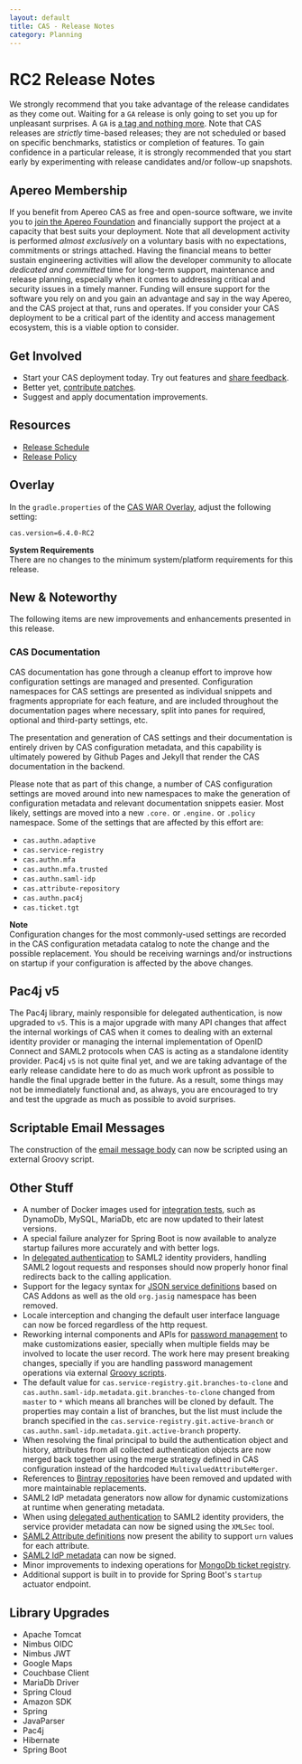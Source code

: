 ```yaml
---
layout: default
title: CAS - Release Notes
category: Planning
---
```


# RC2 Release Notes

We strongly recommend that you take advantage of the release candidates as they come out. Waiting for a `GA` release is only going to set 
you up for unpleasant surprises. A `GA` is [a tag and nothing more](https://apereo.github.io/2017/03/08/the-myth-of-ga-rel/). Note that CAS 
releases are *strictly* time-based releases; they are not scheduled or based on specific benchmarks, statistics or completion of features. To gain 
confidence in a particular release, it is strongly recommended that you start early by experimenting with release candidates and/or follow-up snapshots.

## Apereo Membership

If you benefit from Apereo CAS as free and open-source software, we invite you to [join the Apereo Foundation](https://www.apereo.org/content/apereo-membership) 
and financially support the project at a capacity that best suits your deployment. Note that all development activity 
is performed *almost exclusively* on a voluntary basis with no expectations, commitments or strings attached. Having the financial means to better 
sustain engineering activities will allow the developer community to allocate *dedicated and committed* time for long-term support, 
maintenance and release planning, especially when it comes to addressing critical and security issues in a timely manner. Funding will 
ensure support for the software you rely on and you gain an advantage and say in the way Apereo, and the CAS project at that, runs 
and operates. If you consider your CAS deployment to be a critical part of the identity and access management ecosystem, this is a viable option to consider.

## Get Involved

- Start your CAS deployment today. Try out features and [share feedback](/cas/Mailing-Lists.html).
- Better yet, [contribute patches](/cas/developer/Contributor-Guidelines.html).
- Suggest and apply documentation improvements.

## Resources

- [Release Schedule](https://github.com/apereo/cas/milestones)
- [Release Policy](/cas/developer/Release-Policy.html)

## Overlay

In the `gradle.properties` of the [CAS WAR Overlay](../installation/WAR-Overlay-Installation.html), adjust the following setting:

```properties
cas.version=6.4.0-RC2
```

<div class="alert alert-info">
  <strong>System Requirements</strong><br/>There are no changes to the minimum system/platform requirements for this release.
</div>

## New & Noteworthy

The following items are new improvements and enhancements presented in this release. 

### CAS Documentation

CAS documentation has gone through a cleanup effort to improve how configuration settings are
managed and presented. Configuration namespaces for CAS settings are presented as individual
snippets and fragments appropriate for each feature, and are included throughout the documentation
pages where necessary, split into panes for required, optional and third-party settings, etc.

The presentation and generation of CAS settings and their documentation is entirely driven by CAS configuration metadata,
and this capability is ultimately powered by Github Pages and Jekyll that render the CAS documentation in the backend.

Please note that as part of this change, a number of CAS configuration settings are moved around into new namespaces
to make the generation of configuration metadata and relevant documentation snippets easier. Most likely, settings
are moved into a new `.core.` or `.engine.` or `.policy` namespace. Some of the settings that are affected by this effort
are:

- `cas.authn.adaptive`
- `cas.service-registry`
- `cas.authn.mfa`
- `cas.authn.mfa.trusted`
- `cas.authn.saml-idp`
- `cas.attribute-repository`
- `cas.authn.pac4j`
- `cas.ticket.tgt`

<div class="alert alert-info">
<strong>Note</strong><br/>Configuration changes for the most commonly-used settings
are recorded in the CAS configuration metadata catalog to note the change and the possible replacement.
You should be receiving warnings and/or instructions on startup if your configuration is affected by
the above changes. 
</div>

## Pac4j v5

The Pac4j library, mainly responsible for delegated authentication, is now upgraded to `v5`. This is a major upgrade
with many API changes that affect the internal workings of CAS when it comes to dealing with an external identity provider
or managing the internal implementation of OpenID Connect and SAML2 protocols when CAS is acting as a standalone identity provider.
Pac4j `v5` is not quite final yet, and we are taking advantage of the early release candidate here to do as much work upfront
as possible to handle the final upgrade better in the future. As a result, some things may not be immediately functional
and, as always, you are encouraged to try and test the upgrade as much as possible to avoid surprises.

## Scriptable Email Messages

The construction of the [email message body](../notifications/Sending-Email-Configuration.html) can 
now be scripted using an external Groovy script.

## Other Stuff

- A number of Docker images used for [integration tests](../developer/Test-Process.html), such as 
  DynamoDb, MySQL, MariaDb, etc are now updated to their latest versions.
- A special failure analyzer for Spring Boot is now available to analyze startup failures more accurately and with better logs.
- In [delegated authentication](../integration/Delegate-Authentication-SAML.html) to SAML2 identity providers,
  handling SAML2 logout requests and responses should now properly honor final redirects back to the calling application.
- Support for the legacy syntax for [JSON service definitions](../services/JSON-Service-Management.html) 
  based on CAS Addons as well as the old `org.jasig` namespace has been removed. 
- Locale interception and changing the default user interface language can now be forced regardless of the http request.  
- Reworking internal components and APIs for [password management](../password_management/Password-Management.html) to 
  make customizations easier, specially when multiple fields may be involved to locate the user record. The work here may present
  breaking changes, specially if you are handling password 
  management operations via external [Groovy scripts](../password_management/Password-Management-Groovy.html).
- The default value for `cas.service-registry.git.branches-to-clone` and `cas.authn.saml-idp.metadata.git.branches-to-clone`
  changed from `master` to `*` which means all branches will be cloned by default. The properties may contain a list of
  branches, but the list must include the branch specified in the `cas.service-registry.git.active-branch`
  or `cas.authn.saml-idp.metadata.git.active-branch` property. 
- When resolving the final principal to build the authentication object and history, attributes from all collected authentication
  objects are now merged back together using the merge strategy defined in CAS configuration instead of the hardcoded `MultivaluedAttributeMerger`.
- References to [Bintray repositories](https://jfrog.com/blog/into-the-sunset-bintray-jcenter-gocenter-and-chartcenter/) 
  have been removed and updated with more maintainable replacements.
- SAML2 IdP metadata generators now allow for dynamic customizations at runtime when generating metadata.
- When using [delegated authentication](../integration/Delegate-Authentication-SAML.html) to SAML2 identity providers, the service provider metadata
can now be signed using the `XMLSec` tool.
- [SAML2 Attribute definitions](../integration/Attribute-Definitions.html) now present the ability to support `urn` values for each attribute.  
- [SAML2 IdP metadata](../installation/Configuring-SAML2-DynamicMetadata.html) can now be signed.
- Minor improvements to indexing operations for [MongoDb ticket registry](../ticketing/MongoDb-Ticket-Registry.html).
- Additional support is built in to provide for Spring Boot's `startup` actuator endpoint.

## Library Upgrades

- Apache Tomcat
- Nimbus OIDC
- Nimbus JWT
- Google Maps
- Couchbase Client
- MariaDb Driver
- Spring Cloud
- Amazon SDK
- Spring
- JavaParser
- Pac4j
- Hibernate
- Spring Boot